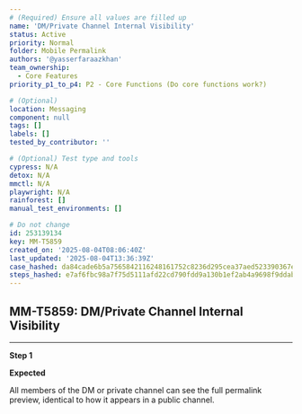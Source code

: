 ```yaml
---
# (Required) Ensure all values are filled up
name: 'DM/Private Channel Internal Visibility'
status: Active
priority: Normal
folder: Mobile Permalink
authors: '@yasserfaraazkhan'
team_ownership:
  - Core Features
priority_p1_to_p4: P2 - Core Functions (Do core functions work?)

# (Optional)
location: Messaging
component: null
tags: []
labels: []
tested_by_contributor: ''

# (Optional) Test type and tools
cypress: N/A
detox: N/A
mmctl: N/A
playwright: N/A
rainforest: []
manual_test_environments: []

# Do not change
id: 253139134
key: MM-T5859
created_on: '2025-08-04T08:06:40Z'
last_updated: '2025-08-04T13:36:39Z'
case_hashed: da84cade6b5a7565842116248161752c8236d295cea37aed523390367e7ccea6776cfe5877f27e47a6d562d944fb5294
steps_hashed: e7af6fbc98a7f75d5111afd22cd790fdd9a130b1ef2ab4a9698f9ddab3e9361a5ea0f9c96b36a8513f0c7512c537e48b
---
```


<!-- (Auto-generated) Based on frontmatter's "key" and "name" -->

## MM-T5859: DM/Private Channel Internal Visibility

---

**Step 1**

**Expected**

All members of the DM or private channel can see the full permalink preview, identical to how it appears in a public channel.
